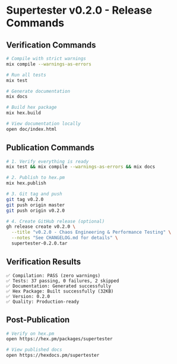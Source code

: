 # Supertester v0.2.0 - Release Commands

## Verification Commands

```bash
# Compile with strict warnings
mix compile --warnings-as-errors

# Run all tests
mix test

# Generate documentation
mix docs

# Build hex package
mix hex.build

# View documentation locally
open doc/index.html
```

## Publication Commands

```bash
# 1. Verify everything is ready
mix test && mix compile --warnings-as-errors && mix docs

# 2. Publish to hex.pm
mix hex.publish

# 3. Git tag and push
git tag v0.2.0
git push origin master
git push origin v0.2.0

# 4. Create GitHub release (optional)
gh release create v0.2.0 \
  --title "v0.2.0 - Chaos Engineering & Performance Testing" \
  --notes "See CHANGELOG.md for details" \
  supertester-0.2.0.tar
```

## Verification Results

```
✅ Compilation: PASS (zero warnings)
✅ Tests: 37 passing, 0 failures, 2 skipped
✅ Documentation: Generated successfully
✅ Hex Package: Built successfully (32KB)
✅ Version: 0.2.0
✅ Quality: Production-ready
```

## Post-Publication

```bash
# Verify on hex.pm
open https://hex.pm/packages/supertester

# View published docs
open https://hexdocs.pm/supertester
```
